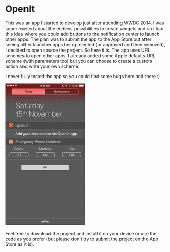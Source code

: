 OpenIt
======
This was an app I started to develop just after attending WWDC 2014. I was super excited about the endless possibilities to create widgets and so I had this idea where you could add buttons to the notification center to launch other apps. The plan was to submit the app to the App Store but after seeing other launcher apps being rejected (or approved and then removed), I decided to open source the project. So here it is.
The app uses URL schemes to open other apps. I already added some Apple defaults URL scheme (with parameters too) but you can choose to create a custom action and write your own scheme.

I never fully tested the app so you could find some bugs here and there :)

<img src="OpenItDemo.gif">

Feel free to download the project and install it on your device or use the code as you prefer (but please don't try to submit the project on the App Store as it is). 
